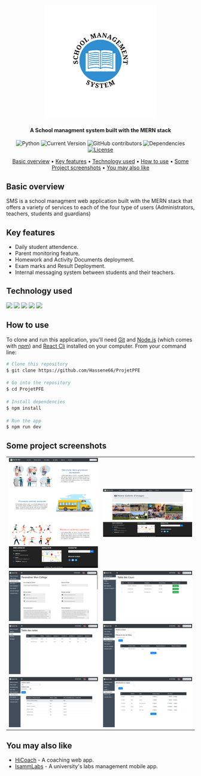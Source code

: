 <h1 align="center">
  <br/>
  <img src="./school-logo.png" alt="School management system" width="300"/>
  <h4 align="center">A School managment system built with the MERN stack</h4>
</h1>
<div align="center">


![Python](https://img.shields.io/badge/React-16.12.0-orange)
![Current Version](https://img.shields.io/badge/version-v1.0-blue)
![GitHub contributors](https://img.shields.io/github/contributors/Hassene66/IsammLabs)
![Dependencies](https://img.shields.io/badge/dependencies-up%20to%20date-brightgreen.svg)
[![License](https://img.shields.io/badge/license-MIT-blue.svg)](https://opensource.org/licenses/MIT)
</div>

<p align="center">
  <a href="#key-features">Basic overview</a> •
  <a href="#how-to-use">Key features</a> •
  <a href="#technology-used">Technology used</a> •
  <a href="#how-to-use">How to use</a> •
  <a href="#some-project-screenshots">Some Project screenshots</a> •
  <a href="#you-may-also-like">You may also like</a>
  
</p>

## Basic overview
SMS is a school managment web application built with the MERN stack that offers a variety of services to each of the four type of users (Administrators, teachers, students and guardians)

## Key features
* Daily student attendence.
* Parent monitoring feature.
* Homework and Activity Documents deployment.
* Exam marks and Result Deployment.
* Internal messaging system between students and their teachers.

## Technology used

<p align="left">
  <img src="https://img.shields.io/badge/React-20232A?style=for-the-badge&logo=react&logoColor=61DAFB" />
      <img src="https://img.shields.io/badge/JavaScript-323330?style=for-the-badge&logo=javascript&logoColor=F7DF1E" />
    <img src="https://img.shields.io/badge/node.js-6DA55F?style=for-the-badge&logo=node.js&logoColor=white" />
    <img src="https://img.shields.io/badge/express-%23000.svg?style=for-the-badge&logo=express&logoColor=white" />
    <img src="https://img.shields.io/badge/heroku-%23430098.svg?style=for-the-badge&logo=heroku&logoColor=white" />
</p>

## How to use
To clone and run this application, you'll need [Git](https://git-scm.com) and [Node.js](https://nodejs.org/en/download/) (which comes with [npm](http://npmjs.com)) and [React Cli](https://reactjs.org/docs/create-a-new-react-app.html) installed on your computer.
From your command line:
```bash
# Clone this repository
$ git clone https://github.com/Hassene66/ProjetPFE

# Go into the repository
$ cd ProjetPFE

# Install dependencies
$ npm install

# Run the app 
$ npm run dev
```




## Some project screenshots


| | | 
|:-------------------------:|:-------------------------:|
|<img width="500"  src="./screenshots/image4.png"> |  <img width="500"  src="./screenshots/image5.png">|
<img width="500"  src="./screenshots/image17.png">|<img width="500"  src="./screenshots/image8.png">  |
<img width="500"  src="./screenshots/image7.png">|<img width="500"  src="./screenshots/image9.png">|
|<img width="500"  src="./screenshots/image18.png">  |  <img width="500"  src="./screenshots/image29.png">

## You may also like

- [HiCoach](https://github.com/salimkazdaghli/Hicotech-Frontend) - A coaching web app.
- [IsammLabs](https://github.com/Hassene66/IsammLabs) - A university's labs management mobile app.
